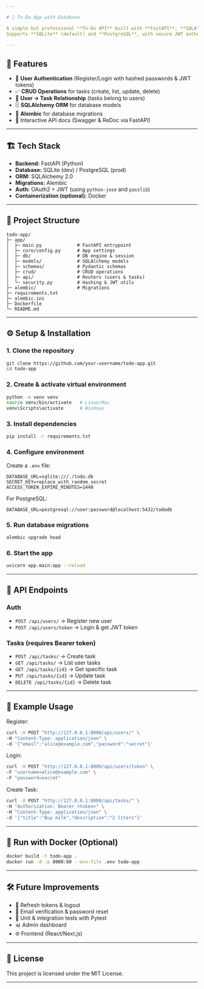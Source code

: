 ```yaml
---

# 📝 To-Do App with Database

A simple but professional **To-Do API** built with **FastAPI**, **SQLAlchemy ORM**, and **Alembic** migrations.
Supports **SQLite** (default) and **PostgreSQL**, with secure JWT authentication.

---
```


## 🚀 Features

* 🔐 **User Authentication** (Register/Login with hashed passwords & JWT tokens)
* ✅ **CRUD Operations** for tasks (create, list, update, delete)
* 👤 **User → Task Relationship** (tasks belong to users)
* 🗄 **SQLAlchemy ORM** for database models
* 🔄 **Alembic** for database migrations
* 📖 Interactive API docs (Swagger & ReDoc via FastAPI)

---

## 🏗 Tech Stack

* **Backend:** FastAPI (Python)
* **Database:** SQLite (dev) / PostgreSQL (prod)
* **ORM:** SQLAlchemy 2.0
* **Migrations:** Alembic
* **Auth:** OAuth2 + JWT (using `python-jose` and `passlib`)
* **Containerization (optional):** Docker

---

## 📂 Project Structure

```
todo-app/
├─ app/
│  ├─ main.py             # FastAPI entrypoint
│  ├─ core/config.py      # App settings
│  ├─ db/                 # DB engine & session
│  ├─ models/             # SQLAlchemy models
│  ├─ schemas/            # Pydantic schemas
│  ├─ crud/               # CRUD operations
│  ├─ api/                # Routers (users & tasks)
│  └─ security.py         # Hashing & JWT utils
├─ alembic/               # Migrations
├─ requirements.txt
├─ alembic.ini
├─ Dockerfile
└─ README.md
```

---

## ⚙️ Setup & Installation

### 1. Clone the repository

```bash
git clone https://github.com/your-username/todo-app.git
cd todo-app
```

### 2. Create & activate virtual environment

```bash
python -m venv venv
source venv/bin/activate   # Linux/Mac
venv\Scripts\activate      # Windows
```

### 3. Install dependencies

```bash
pip install -r requirements.txt
```

### 4. Configure environment

Create a `.env` file:

```
DATABASE_URL=sqlite:///./todo.db
SECRET_KEY=replace_with_random_secret
ACCESS_TOKEN_EXPIRE_MINUTES=1440
```

For PostgreSQL:

```
DATABASE_URL=postgresql://user:password@localhost:5432/tododb
```

### 5. Run database migrations

```bash
alembic upgrade head
```

### 6. Start the app

```bash
uvicorn app.main:app --reload
```

---

## 📖 API Endpoints

### Auth

* `POST /api/users/` → Register new user
* `POST /api/users/token` → Login & get JWT token

### Tasks (requires Bearer token)

* `POST /api/tasks/` → Create task
* `GET /api/tasks/` → List user tasks
* `GET /api/tasks/{id}` → Get specific task
* `PUT /api/tasks/{id}` → Update task
* `DELETE /api/tasks/{id}` → Delete task

---

## 🔑 Example Usage

Register:

```bash
curl -X POST "http://127.0.0.1:8000/api/users/" \
-H "Content-Type: application/json" \
-d '{"email":"alice@example.com","password":"secret"}'
```

Login:

```bash
curl -X POST "http://127.0.0.1:8000/api/users/token" \
-F "username=alice@example.com" \
-F "password=secret"
```

Create Task:

```bash
curl -X POST "http://127.0.0.1:8000/api/tasks/" \
-H "Authorization: Bearer <token>" \
-H "Content-Type: application/json" \
-d '{"title":"Buy milk","description":"2 liters"}'
```

---

## 🐳 Run with Docker (Optional)

```bash
docker build -t todo-app .
docker run -d -p 8000:80 --env-file .env todo-app
```

---

## 🛠 Future Improvements

* 🔄 Refresh tokens & logout
* 📧 Email verification & password reset
* 🧪 Unit & integration tests with Pytest
* 📊 Admin dashboard
* 🌐 Frontend (React/Next.js)

---

## 📜 License

This project is licensed under the MIT License.

---
